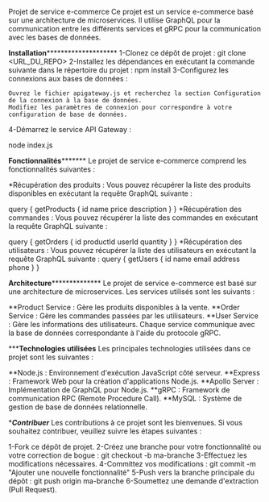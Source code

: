 Projet de service e-commerce
Ce projet est un service e-commerce basé sur une architecture de microservices. Il utilise GraphQL pour la communication entre les différents services et gRPC pour la communication avec les bases de données.

**************************************Installation**********************************************************
1-Clonez ce dépôt de projet :
git clone <URL_DU_REPO>
2-Installez les dépendances en exécutant la commande suivante dans le répertoire du projet :
npm install
3-Configurez les connexions aux bases de données :

    Ouvrez le fichier apigateway.js et recherchez la section Configuration de la connexion à la base de données.
    Modifiez les paramètres de connexion pour correspondre à votre configuration de base de données.
4-Démarrez le service API Gateway :

node index.js



**************************************Fonctionnalités*********************************************
Le projet de service e-commerce comprend les fonctionnalités suivantes :

*Récupération des produits : Vous pouvez récupérer la liste des produits disponibles en exécutant la requête GraphQL suivante :


query {
  getProducts {
    id
    name
    price
    description
  }
}
*Récupération des commandes : Vous pouvez récupérer la liste des commandes en exécutant la requête GraphQL suivante :

query {
  getOrders {
    id
    productId
    userId
    quantity
  }
}
*Récupération des utilisateurs : Vous pouvez récupérer la liste des utilisateurs en exécutant la requête GraphQL suivante :
query {
  getUsers {
    id
    name
    email
    address
    phone
  }
}

****************************************Architecture******************************************************
Le projet de service e-commerce est basé sur une architecture de microservices. Les services utilisés sont les suivants :

**Product Service : Gère les produits disponibles à la vente.
**Order Service : Gère les commandes passées par les utilisateurs.
**User Service : Gère les informations des utilisateurs.
Chaque service communique avec la base de données correspondante à l'aide du protocole gRPC.

*************************************Technologies utilisées**********************************
Les principales technologies utilisées dans ce projet sont les suivantes :

**Node.js : Environnement d'exécution JavaScript côté serveur.
**Express : Framework Web pour la création d'applications Node.js.
**Apollo Server : Implémentation de GraphQL pour Node.js.
**gRPC : Framework de communication RPC (Remote Procedure Call).
**MySQL : Système de gestion de base de données relationnelle.

********************************************Contribuer*******************************************
Les contributions à ce projet sont les bienvenues. Si vous souhaitez contribuer, veuillez suivre les étapes suivantes :

1-Fork ce dépôt de projet. 
2-Créez une branche pour votre fonctionnalité ou votre correction de bogue : git checkout -b ma-branche
3-Effectuez les modifications nécessaires.
4-Committez vos modifications : git commit -m "Ajouter une nouvelle fonctionnalité"
5-Push vers la branche principale du dépôt : git push origin ma-branche
6-Soumettez une demande d'extraction (Pull Request).


